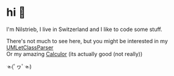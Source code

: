 # hi 👋

I'm Nilstrieb, I live in Switzerland and I like to code some stuff.

There's not much to see here, but you might be interested in my [UMLetClassParser](https://github.com/Nilstrieb/UMLetClassParser)  
Or my amazing [Calculor](https://github.com/Nilstrieb/BasicConsoleCalculator) (its actually good (not really))

☜(ﾟヮﾟ☜)

<!--
**Nilstrieb/Nilstrieb** is a ✨ _special_ ✨ repository because its `README.md` (this file) appears on your GitHub profile.

Here are some ideas to get you started:

- 🔭 I’m currently working on ...
- 🌱 I’m currently learning ...
- 👯 I’m looking to collaborate on ...
- 🤔 I’m looking for help with ...
- 💬 Ask me about ...
- 📫 How to reach me: ...
- 😄 Pronouns: ...
- ⚡ Fun fact: ...
-->
